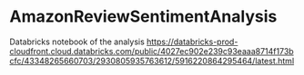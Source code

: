 # AmazonReviewSentimentAnalysis
Databricks notebook of the analysis https://databricks-prod-cloudfront.cloud.databricks.com/public/4027ec902e239c93eaaa8714f173bcfc/43348265660703/2930805935763612/5916220864295464/latest.html
